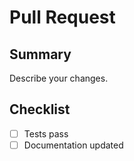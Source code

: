 # Pull Request

## Summary
Describe your changes.

## Checklist
- [ ] Tests pass
- [ ] Documentation updated
